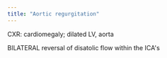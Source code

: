 ```yaml
---
title: "Aortic regurgitation"
---
```

CXR: cardiomegaly; dilated LV, aorta

BILATERAL reversal of disatolic flow within the ICA's

